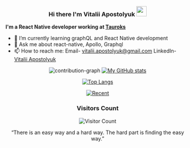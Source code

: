 <div align='center'>
<h3>
  Hi there I'm Vitalii Apostolyuk
  <img src="https://media.giphy.com/media/hvRJCLFzcasrR4ia7z/giphy.gif" width="28"/>
</h3>
</div>

<b>I'm a React Native developer working at [Tauroks](https://www.linkedin.com/search/results/all/?heroEntityKey=urn%3Ali%3Aorganization%3A86809269&keywords=tauroks&origin=RICH_QUERY_TYPEAHEAD_HISTORY&position=0&searchId=77e6c85b-74d2-46fa-a3e1-2bf435519789&sid=jxy)</b>


- 🌱 I’m currently learning graphQL and React Native development
- 💬 Ask me about react-native, Apollo, Graphql
- 📫 How to reach me: Email- vitalii.apostolyuk@gmail.com LinkedIn- [Vitalii Apostolyuk](https://www.linkedin.com/in/vitalii-apostolyuk-a11545239/)
<div align='center'>

![contribution-graph](https://github.com/Vitalii-crypto/Vitalii-crypto/blob/output/github-contribution-grid-snake.svg#gh-dark-mode-only)
[![My GitHub stats](https://github-readme-stats.vercel.app/api?username=Vitalii-crypto&count_private=true&show_icons=true&theme=tokyonight)](https://github.com/Vitalii-crypto/github-readme-stats)

[![Top Langs](https://github-readme-stats.vercel.app/api/top-langs/?username=Vitalii-crypto&layout=compact&theme=tokyonight)](https://github.com/Vitalii-crypto/github-readme-stats)

[![Recent](https://activity-graph.herokuapp.com/graph?username=Vitalii-crypto&amp;theme=react-dark)](https://activity-graph.herokuapp.com/graph?username=Vitalii-crypto&amp;theme=react-dark)
<h3>Visitors Count</h3>

![Visitor Count](https://profile-counter.glitch.me/{Vitalii-crypto}/count.svg)

“There is an easy way and a hard way. The hard part is finding the easy way.”
  </div>
